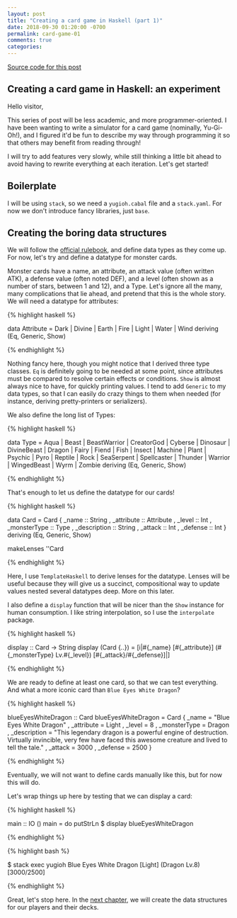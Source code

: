 ```yaml
---
layout: post
title: "Creating a card game in Haskell (part 1)"
date: 2018-09-30 01:20:00 -0700
permalink: card-game-01
comments: true
categories:
---
```


[Source code for this post](https://github.com/Ptival/yugioh/tree/9e0dbebb96b6c3adbd97564c11502a2cd8d10974)

Creating a card game in Haskell: an experiment
----------------------------------------------

Hello visitor,

This series of post will be less academic, and more programmer-oriented.  I have
been wanting to write a simulator for a card game (nominally, Yu-Gi-Oh!), and I
figured it'd be fun to describe my way through programming it so that others may
benefit from reading through!

I will try to add features very slowly, while still thinking a little bit ahead
to avoid having to rewrite everything at each iteration.  Let's get started!

Boilerplate
-----------

I will be using `stack`, so we need a `yugioh.cabal` file and a `stack.yaml`.
For now we don't introduce fancy libraries, just `base`.

Creating the boring data structures
-----------------------------------

We will follow the [official
rulebook](https://www.yugioh-card.com/en/rulebook/), and define data types as
they come up.  For now, let's try and define a datatype for monster cards.

Monster cards have a name, an attribute, an attack value (often written ATK), a
defense value (often noted DEF), and a level (often shown as a number of stars,
between 1 and 12), and a Type.  Let's ignore all the many, many complications
that lie ahead, and pretend that this is the whole story.  We will need a
datatype for attributes:

{% highlight haskell %}

data Attribute
  = Dark
  | Divine
  | Earth
  | Fire
  | Light
  | Water
  | Wind
  deriving (Eq, Generic, Show)

{% endhighlight %}

Nothing fancy here, though you might notice that I derived three type classes.
`Eq` is definitely going to be needed at some point, since attributes must be
compared to resolve certain effects or conditions.  `Show` is almost always nice
to have, for quickly printing values.  I tend to add `Generic` to my data types,
so that I can easily do crazy things to them when needed (for instance, deriving
pretty-printers or serializers).

We also define the long list of Types:

{% highlight haskell %}

data Type
  = Aqua
  | Beast
  | BeastWarrior
  | CreatorGod
  | Cyberse
  | Dinosaur
  | DivineBeast
  | Dragon
  | Fairy
  | Fiend
  | Fish
  | Insect
  | Machine
  | Plant
  | Psychic
  | Pyro
  | Reptile
  | Rock
  | SeaSerpent
  | Spellcaster
  | Thunder
  | Warrior
  | WingedBeast
  | Wyrm
  | Zombie
  deriving (Eq, Generic, Show)

{% endhighlight %}

That's enough to let us define the datatype for our cards!

{% highlight haskell %}

data Card = Card
  { _name        :: String
  , _attribute   :: Attribute
  , _level       :: Int
  , _monsterType :: Type
  , _description :: String
  , _attack      :: Int
  , _defense     :: Int
  }
  deriving (Eq, Generic, Show)

makeLenses ''Card

{% endhighlight %}

Here, I use `TemplateHaskell` to derive lenses for the datatype.  Lenses will be
useful because they will give us a succinct, compositional way to update values
nested several datatypes deep.  More on this later.

I also define a `display` function that will be nicer than the `Show` instance
for human consumption.  I like string interpolation, so I use the `interpolate`
package.

{% highlight haskell %}

display :: Card -> String
display (Card {..}) =
  [i|#{_name} [#{_attribute}] (#{_monsterType} Lv.#{_level}) [#{_attack}/#{_defense}]|]

{% endhighlight %}

We are ready to define at least one card, so that we can test everything.  And
what a more iconic card than `Blue Eyes White Dragon`?

{% highlight haskell %}

blueEyesWhiteDragon :: Card
blueEyesWhiteDragon = Card
  { _name        = "Blue Eyes White Dragon"
  , _attribute   = Light
  , _level       = 8
  , _monsterType = Dragon
  , _description = "This legendary dragon is a powerful engine of destruction. Virtually invincible, very few have faced this awesome creature and lived to tell the tale."
  , _attack      = 3000
  , _defense     = 2500
  }

{% endhighlight %}

Eventually, we will not want to define cards manually like this, but for now
this will do.

Let's wrap things up here by testing that we can display a card:

{% highlight haskell %}

main :: IO ()
main = do
  putStrLn $ display blueEyesWhiteDragon

{% endhighlight %}

{% highlight bash %}

$ stack exec yugioh
Blue Eyes White Dragon [Light] (Dragon Lv.8) [3000/2500]

{% endhighlight %}

Great, let's stop here.  In the [next
chapter](https://ptival.github.io/card-game-02), we will create the data
structures for our players and their decks.
